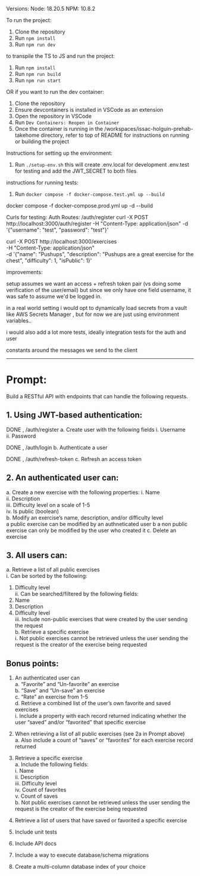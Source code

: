 Versions:
Node: 18.20.5
NPM: 10.8.2

To run the project:

1. Clone the repository
2. Run `npm install`
3. Run `npm run dev`

to transpile the TS to JS and run the project:

1. Run `npm install`
2. Run `npm run build`
3. Run `npm run start`

OR if you want to run the dev container:

1. Clone the repository
2. Ensure devcontainers is installed in VSCode as an extension
3. Open the repository in VSCode
4. Run `Dev Containers: Reopen in Container`
5. Once the container is running in the /workspaces/issac-holguin-prehab-takehome directory, refer to top of README for instructions on running or building the project

Instructions for setting up the environment:

1. Run `./setup-env.sh`
   this will create
   .env.local for development
   .env.test for testing
   and add the JWT_SECRET to both files

instructions for running tests:

1. Run `docker compose -f docker-compose.test.yml up --build`

docker compose -f docker-compose.prod.yml up -d --build

Curls for testing:
Auth Routes:
/auth/register
curl -X POST http://localhost:3000/auth/register -H "Content-Type: application/json" -d '{"username": "test", "password": "test"}'

curl -X POST http://localhost:3000/exercises \
-H "Content-Type: application/json" \
-d '{"name": "Pushups", "description": "Pushups are a great exercise for the chest", "difficulty": 1, "isPublic": 1}'

improvements:

setup assumes we want an access + refresh token pair (vs doing some verification of the user/email) but since we only have one field username, it was safe to assume we'd be logged in.

in a real world setting i would opt to dynamically load secrets from a vault like AWS Secrets Manager , but for now we are just using environment variables..

i would also add a lot more tests, ideally integration tests for the auth and user

constants around the messages we send to the client

---

# Prompt:

Build a RESTful API with endpoints that can handle the following requests.

## 1. Using JWT-based authentication:

DONE , /auth/register
a. Create user with the following fields
i. Username  
 ii. Password

DONE , /auth/login
b. Authenticate a user

DONE , /auth/refresh-token
c. Refresh an access token

## 2. An authenticated user can:

a. Create a new exercise with the following properties:
i. Name  
 ii. Description  
 iii. Difficulty level on a scale of 1-5  
 iv. Is public (boolean)  
 b. Modify an exercise’s name, description, and/or difficulty level  
 a public exercise can be modified by an authneticated user
b a non public exercise can only be modified by the user who created it
c. Delete an exercise

## 3. All users can:

a. Retrieve a list of all public exercises  
 i. Can be sorted by the following:

1.  Difficulty level  
    ii. Can be searched/filtered by the following fields:
1.  Name
1.  Description
1.  Difficulty level  
    iii. Include non-public exercises that were created by the user sending the request  
    b. Retrieve a specific exercise  
    i. Not public exercises cannot be retrieved unless the user sending the request is the creator of the exercise being requested

## Bonus points:

1. An authenticated user can  
   a. “Favorite” and “Un-favorite” an exercise  
   b. “Save” and “Un-save” an exercise  
   c. “Rate” an exercise from 1-5  
   d. Retrieve a combined list of the user’s own favorite and saved exercises  
    i. Include a property with each record returned indicating whether the user “saved” and/or “favorited” that specific exercise

2. When retrieving a list of all public exercises (see 2a in Prompt above)  
   a. Also include a count of “saves” or “favorites” for each exercise record returned

3. Retrieve a specific exercise  
   a. Include the following fields:  
    i. Name  
    ii. Description  
    iii. Difficulty level  
    iv. Count of favorites  
    v. Count of saves  
   b. Not public exercises cannot be retrieved unless the user sending the request is the creator of the exercise being requested

4. Retrieve a list of users that have saved or favorited a specific exercise

5. Include unit tests

6. Include API docs

7. Include a way to execute database/schema migrations

8. Create a multi-column database index of your choice
